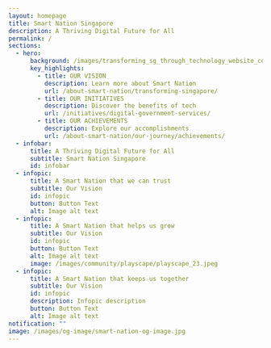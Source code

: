 ```yaml
---
layout: homepage
title: Smart Nation Singapore
description: A Thriving Digital Future for All
permalink: /
sections:
  - hero:
      background: /images/transforming_sg_through_technology_website_cover_estate.jpg
      key_highlights:
        - title: OUR VISION
          description: Learn more about Smart Nation
          url: /about-smart-nation/transforming-singapore/
        - title: OUR INITIATIVES
          description: Discover the benefits of tech
          url: /initiatives/digital-government-services/
        - title: OUR ACHIEVEMENTS
          description: Explore our accomplishments
          url: /about-smart-nation/our-journey/achievements/
  - infobar:
      title: A Thriving Digital Future for All
      subtitle: Smart Nation Singapore
      id: infobar
  - infopic:
      title: A Smart Nation that we can trust
      subtitle: Our Vision
      id: infopic
      button: Button Text
      alt: Image alt text
  - infopic:
      title: A Smart Nation that helps us grow
      subtitle: Our Vision
      id: infopic
      button: Button Text
      alt: Image alt text
      image: /images/community/playscape/playscape_23.jpeg
  - infopic:
      title: A Smart Nation that keeps us together
      subtitle: Our Vision
      id: infopic
      description: Infopic description
      button: Button Text
      alt: Image alt text
notification: ""
image: /images/og-image/smart-nation-og-image.jpg
---
```

